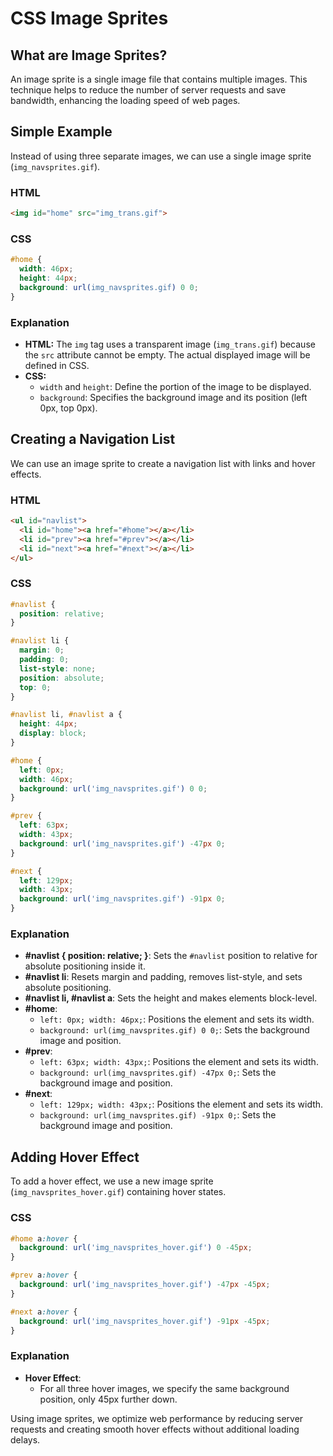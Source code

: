 # CSS Image Sprites
## What are Image Sprites?
An image sprite is a single image file that contains multiple images. This technique helps to reduce the number of server requests and save bandwidth, enhancing the loading speed of web pages.
## Simple Example
Instead of using three separate images, we can use a single image sprite (`img_navsprites.gif`).

### HTML
```html
<img id="home" src="img_trans.gif">
```

### CSS
```css
#home {
  width: 46px;
  height: 44px;
  background: url(img_navsprites.gif) 0 0;
}
```

### Explanation

- **HTML:** The `img` tag uses a transparent image (`img_trans.gif`) because the `src` attribute cannot be empty. The actual displayed image will be defined in CSS.
- **CSS:**
  - `width` and `height`: Define the portion of the image to be displayed.
  - `background`: Specifies the background image and its position (left 0px, top 0px).

## Creating a Navigation List

We can use an image sprite to create a navigation list with links and hover effects.

### HTML
```html
<ul id="navlist">
  <li id="home"><a href="#home"></a></li>
  <li id="prev"><a href="#prev"></a></li>
  <li id="next"><a href="#next"></a></li>
</ul>
```

### CSS
```css
#navlist {
  position: relative;
}

#navlist li {
  margin: 0;
  padding: 0;
  list-style: none;
  position: absolute;
  top: 0;
}

#navlist li, #navlist a {
  height: 44px;
  display: block;
}

#home {
  left: 0px;
  width: 46px;
  background: url('img_navsprites.gif') 0 0;
}

#prev {
  left: 63px;
  width: 43px;
  background: url('img_navsprites.gif') -47px 0;
}

#next {
  left: 129px;
  width: 43px;
  background: url('img_navsprites.gif') -91px 0;
}
```

### Explanation

- **#navlist { position: relative; }**: Sets the `#navlist` position to relative for absolute positioning inside it.
- **#navlist li**: Resets margin and padding, removes list-style, and sets absolute positioning.
- **#navlist li, #navlist a**: Sets the height and makes elements block-level.
- **#home**:
  - `left: 0px; width: 46px;`: Positions the element and sets its width.
  - `background: url(img_navsprites.gif) 0 0;`: Sets the background image and position.
- **#prev**:
  - `left: 63px; width: 43px;`: Positions the element and sets its width.
  - `background: url(img_navsprites.gif) -47px 0;`: Sets the background image and position.
- **#next**:
  - `left: 129px; width: 43px;`: Positions the element and sets its width.
  - `background: url(img_navsprites.gif) -91px 0;`: Sets the background image and position.

## Adding Hover Effect

To add a hover effect, we use a new image sprite (`img_navsprites_hover.gif`) containing hover states.

### CSS
```css
#home a:hover {
  background: url('img_navsprites_hover.gif') 0 -45px;
}

#prev a:hover {
  background: url('img_navsprites_hover.gif') -47px -45px;
}

#next a:hover {
  background: url('img_navsprites_hover.gif') -91px -45px;
}
```

### Explanation

- **Hover Effect**:
  - For all three hover images, we specify the same background position, only 45px further down.

Using image sprites, we optimize web performance by reducing server requests and creating smooth hover effects without additional loading delays.
